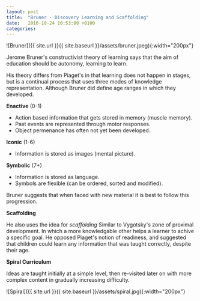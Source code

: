 ```yaml
---
layout: post
title:  "Bruner - Discovery Learning and Scaffolding"
date:   2016-10-24 10:53:00 +0100
categories:
---
```


![Bruner]({{ site.url }}{{ site.baseurl }}/assets/bruner.jpeg){:width="200px"}

Jerome Bruner's constructivist theory of learning says that the aim of education should be autonomy, learning to learn.

His theory differs from Piaget's in that learning does not happen in stages, but is a continual process that uses three modes of knowledge representation. Although Bruner did define age ranges in which they developed.

**Enactive** (0-1)

- Action based information that gets stored in memory (muscle memory).
- Past events are represented through motor responses.
- Object permenance has often not yet been developed.

**Iconic** (1-6)

- Information is stored as images (mental picture).

**Symbolic** (7+)

- Information is stored as language.
- Symbols are flexible (can be ordered, sorted and modified).

Bruner suggests that when faced with new material it is best to follow this progression.

**Scaffolding**

He also uses the idea for *scaffolding* Similar to Vygotsky's zone of proximal development. In which a more knowledgable other helps a learner to achive a specific goal. He opposed Piaget's notion of readiness, and suggested that children could learn any information that was taught correctly, despite their age.

**Spiral Curriculum**

Ideas are taught initially at a simple level, then re-visited later on with more complex content in gradually increasing difficulty.

![Spiral]({{ site.url }}{{ site.baseurl }}/assets/spiral.jpg){:width="200px"}
